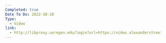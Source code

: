```yaml
---
Completed: true
Date To Do: 2022-10-18
Type:
  - Video
link:
  - http://libproxy.uoregon.edu/login?url=https://video.alexanderstreet.com/watch/quiet-rage-the-stanford-prison-experiment?account_id=14698&usage_group_id=95576
---
```

